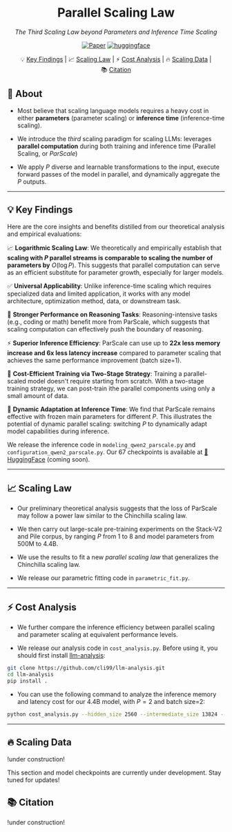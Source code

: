 <div align="center">


# Parallel Scaling Law


_The Third Scaling Law beyond Parameters and Inference Time Scaling_

[![Paper](https://img.shields.io/badge/arXiv-2505.xxxxx-red)](https://arxiv.org/abs/2505.xxxxx)
[![huggingface](https://img.shields.io/badge/%F0%9F%A4%97%20Hugging%20Face-Models-FFD21E)](https://huggingface.co/ParScale)

<p align="center">
    💡&nbsp;<a href="#-key-findings">Key Findings</a>
    | 📈&nbsp;<a href="#-scaling-law">Scaling Law</a>
    | ⚡&nbsp;<a href="#-cost-analysis">Cost Analysis</a>
    | 🔥&nbsp;<a href="#-scaling-data">Scaling Data</a>
    | 📚&nbsp;<a href="#-citation">Citation</a>
</p>

</div>

## 🌟 About

- Most believe that scaling language models requires a heavy cost in either **parameters** (parameter scaling) or **inference time** (inference-time scaling). 
- We introduce the *third* scaling paradigm for scaling LLMs: leverages **parallel computation** during both training and inference time (Parallel Scaling, or *ParScale*)

- We apply $P$ diverse and learnable transformations to the input, execute forward passes of the model in parallel, and dynamically aggregate the $P$ outputs. 

---

## 💡 Key Findings

Here are the core insights and benefits distilled from our theoretical analysis and empirical evaluations:

📈 **Logarithmic Scaling Law**: We theoretically and empirically establish that **scaling with $P$ parallel streams is comparable to scaling the number of parameters by** $O(\log P)$. This suggests that parallel computation can serve as an efficient substitute for parameter growth, especially for larger models.

✅ **Universal Applicability**: Unlike inference-time scaling which requires specialized data and limited application, it works with any model architecture, optimization method, data, or downstream task.


🧠 **Stronger Performance on Reasoning Tasks**: Reasoning-intensive tasks (e.g., coding or math) benefit more from ParScale, which suggests that scaling computation can effectively push the boundary of reasoning. 

⚡ **Superior Inference Efficiency**: ParScale can use up to **22x less memory increase and 6x less latency increase** compared to parameter scaling that achieves the same performance improvement (batch size=1).

🧱 **Cost-Efficient Training via Two-Stage Strategy**: Training a parallel-scaled model doesn't require starting from scratch. With a two-stage training strategy, we can post-train ithe parallel components using only a small amount of data.

🔁 **Dynamic Adaptation at Inference Time**: We find that ParScale remains effective with frozen main parameters for different $P$. This illustrates the potential of dynamic parallel scaling: switching $P$ to dynamically adapt model capabilities during inference.

We release the inference code in `modeling_qwen2_parscale.py` and `configuration_qwen2_parscale.py`. Our 67 checkpoints is available at [🤗 HuggingFace](https://huggingface.co/ParScale) (coming soon).

---

## 📈 Scaling Law

- Our preliminary theoretical analysis suggests that the loss of ParScale may follow a power law similar to the Chinchilla scaling law. 

- We then carry out large-scale pre-training experiments on the Stack-V2 and Pile corpus, by ranging $P$ from 1 to 8 and model parameters from 500M to 4.4B. 

- We use the results to fit a new *parallel scaling law* that generalizes the Chinchilla scaling law.

- We release our parametric fitting code in `parametric_fit.py`.

---

## ⚡ Cost Analysis

- We further compare the inference efficiency between parallel scaling and parameter scaling at equivalent performance levels. 

- We release our analysis code in `cost_analysis.py`. Before using it, you should first install [llm-analysis](https://github.com/cli99/llm-analysis):

```bash
git clone https://github.com/cli99/llm-analysis.git
cd llm-analysis
pip install .
```

- You can use the following command to analyze the inference memory and latency cost for our 4.4B model, with $P=2$ and batch size=2:
```bash
python cost_analysis.py --hidden_size 2560 --intermediate_size 13824 --P 2 --batch_size 2
```

---

## 🔥 Scaling Data

!under construction!

This section and model checkpoints are currently under development. Stay tuned for updates!



## 📚 Citation

!under construction!
